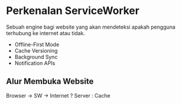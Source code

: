 # Perkenalan ServiceWorker
Sebuah engine bagi website yang akan mendeteksi apakah pengguna terhubung ke internet atau tidak.
- Offline-First Mode
- Cache Versioning
- Background Sync
- Notification APIs

## Alur Membuka Website
Browser -> SW -> Internet ? Server : Cache